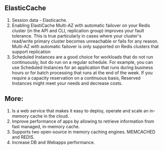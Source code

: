 ## ElasticCache

1. Session data - Elasticache.
2. Enabling ElastiCache Multi-AZ with automatic failover on your Redis cluster (in the API and CLI, replication group) improves your fault tolerance. This is true particularly in cases where your cluster's read/write primary cluster becomes unreachable or fails for any reason. Multi-AZ with automatic failover is only supported on Redis clusters that support replication
3. Scheduled Instances are a good choice for workloads that do not run continuously, but do run on a regular schedule. For example, you can use Scheduled Instances for an application that runs during business hours or for batch processing that runs at the end of the week.
If you require a capacity reservation on a continuous basis, Reserved Instances might meet your needs and decrease costs.

## More:

1. Is a web service that makes it easy to deploy, operate and scale an in-memory cache in the cloud.
2. Improve performance of apps by allowing to retrieve information from fast managed, in-memory cache.
3. Supports two open-source in memory caching engines. MEMCACHED and REDIS.
4. Increase DB and Webapps performance.
